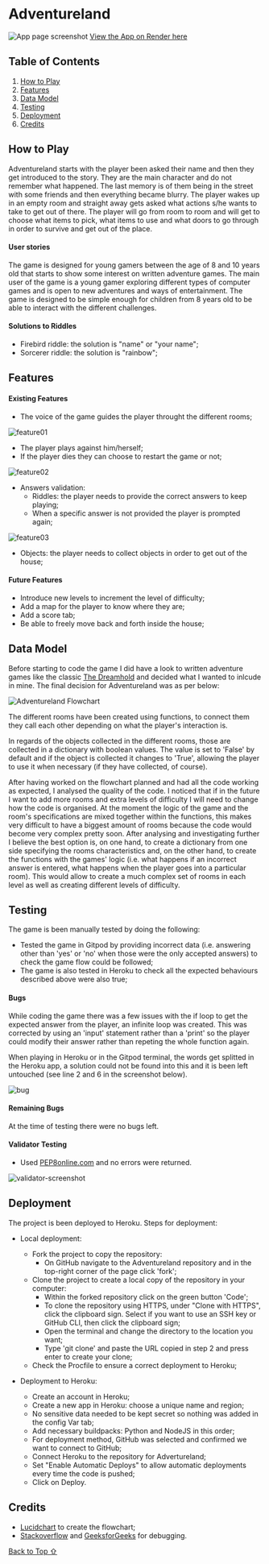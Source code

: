 # Adventureland

![App page screenshot](assets/images/app_screenshot.png)
[View the App on Render here](https://adventureland-p3.onrender.com/)

## Table of Contents

1. [How to Play](#How-to_play)
2. [Features](#Features)
3. [Data Model](#Data-Model)
4. [Testing](#Testing)
5. [Deployment](#Deployment)
6. [Credits](#Credits)

## How to Play

Adventureland starts with the player been asked their name and then they get introduced to the story. They are the main character and do not remember what happened. The last memory is of them being in the street with some friends and then everything became blurry. The player wakes up in an empty room and straight away gets asked what actions s/he wants to take to get out of there. The player will go from room to room and will get to choose what items to pick, what items to use and what doors to go through in order to survive and get out of the place.

#### User stories

The game is designed for young gamers between the age of 8 and 10 years old that starts to show some interest on written adventure games. The main user of the game is a young gamer exploring different types of computer games and is open to new adventures and ways of entertainment. The game is designed to be simple enough for children from 8 years old to be able to interact with the different challenges.

#### Solutions to Riddles

- Firebird riddle: the solution is "name" or "your name";
- Sorcerer riddle: the solution is "rainbow";

## Features

#### Existing Features

- The voice of the game guides the player throught the different rooms;

![feature01](assets/images/features01.png)

- The player plays against him/herself;
- If the player dies they can choose to restart the game or not;

![feature02](assets/images/features02.png)

- Answers validation:
  - Riddles: the player needs to provide the correct answers to keep playing;
  - When a specific answer is not provided the player is prompted again;

![feature03](assets/images/features03.png)

- Objects: the player needs to collect objects in order to get out of the house;

#### Future Features

- Introduce new levels to increment the level of difficulty;
- Add a map for the player to know where they are;
- Add a score tab;
- Be able to freely move back and forth inside the house;

## Data Model

Before starting to code the game I did have a look to written adventure games like the classic [The Dreamhold](https://eblong.com/zarf/zweb/dreamhold/) and decided what I wanted to inlcude in mine. The final decision for Adventureland was as per below:

![Adventureland Flowchart](assets/images/game-flowchart.png)

The different rooms have been created using functions, to connect them they call each other depending on what the player's interaction is.

In regards of the objects collected in the different rooms, those are collected in a dictionary with boolean values. The value is set to 'False' by default and if the object is collected it changes to 'True', allowing the player to use it when necessary (if they have collected, of course).

After having worked on the flowchart planned and had all the code working as expected, I analysed the quality of the code. I noticed that if in the future I want to add more rooms and extra levels of difficulty I will need to change how the code is organised. At the moment the logic of the game and the room's specifications are mixed together within the functions, this makes very difficult to have a biggest amount of rooms because the code would become very complex pretty soon. After analysing and investigating further I believe the best option is, on one hand, to create a dictionary from one side specifying the rooms characteristics and, on the other hand, to create the functions with the games' logic (i.e. what happens if an incorrect answer is entered, what happens when the player goes into a particular room). This would allow to create a much complex set of rooms in each level as well as creating different levels of difficulty.

## Testing

The game is been manually tested by doing the following:

- Tested the game in Gitpod by providing incorrect data (i.e. answering other than 'yes' or 'no' when those were the only accepted answers) to check the game flow could be followed;
- The game is also tested in Heroku to check all the expected behaviours described above were also true;

#### Bugs

While coding the game there was a few issues with the if loop to get the expected answer from the player, an infinite loop was created. This was corrected by using an 'input' statement rather than a 'print' so the player could modify their answer rather than repeting the whole function again.

When playing in Heroku or in the Gitpod terminal, the words get splitted in the Heroku app, a solution could not be found into this and it is been left untouched (see line 2 and 6 in the screenshot below).

![bug](assets/images/bug.png)

#### Remaining Bugs

At the time of testing there were no bugs left.

#### Validator Testing

- Used [PEP8online.com](http://pep8online.com/) and no errors were returned.

![validator-screenshot](assets/images/pep8validator.png)

## Deployment

The project is been deployed to Heroku. Steps for deployment:

- Local deployment:

  - Fork the project to copy the repository:
    - On GitHub navigate to the Adventureland repository and in the top-right corner of the page click 'fork';
  - Clone the project to create a local copy of the repository in your computer:
    - Within the forked repository click on the green button 'Code';
    - To clone the repository using HTTPS, under "Clone with HTTPS", click the clipboard sign. Select if you want to use an SSH key or GitHub CLI, then click the clipboard sign;
    - Open the terminal and change the directory to the location you want;
    - Type 'git clone' and paste the URL copied in step 2 and press enter to create your clone;
  - Check the Procfile to ensure a correct deployment to Heroku;

- Deployment to Heroku:
  - Create an account in Heroku;
  - Create a new app in Heroku: choose a unique name and region;
  - No sensitive data needed to be kept secret so nothing was added in the config Var tab;
  - Add necessary buildpacks: Python and NodeJS in this order;
  - For deployment method, GitHub was selected and confirmed we want to connect to GitHub;
  - Connect Heroku to the repository for Advertureland;
  - Set "Enable Automatic Deploys" to allow automatic deployments every time the code is pushed;
  - Click on Deploy.

## Credits

- [Lucidchart](https://www.lucidchart.com/pages/) to create the flowchart;
- [Stackoverflow](https://stackoverflow.com/) and [GeeksforGeeks](https://www.geeksforgeeks.org/) for debugging.

[Back to Top ⇧](#Adventureland)
